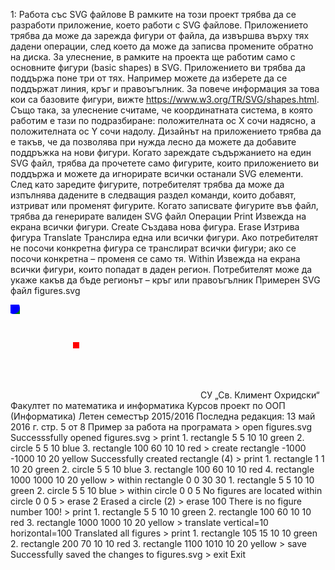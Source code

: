 1: Работа със SVG файлове
В рамките на този проект трябва да се разработи приложение, което работи с SVG файлове.
Приложението трябва да може да зарежда фигури от файла, да извършва върху тях дадени
операции, след което да може да записва промените обратно на диска.
За улеснение, в рамките на проекта ще работим само с основните фигури (basic shapes) в SVG.
Приложението ви трябва да поддържа поне три от тях. Например можете да изберете да се
поддържат линия, кръг и правоъгълник. За повече информация за това кои са базовите фигури,
вижте https://www.w3.org/TR/SVG/shapes.html.
Също така, за улеснение считаме, че координатната система, в която работим е тази по
подразбиране: положителната ос X сочи надясно, а положителната ос Y сочи надолу.
Дизайнът на приложението трябва да е такъв, че да позволява при нужда лесно да можете да
добавите поддръжка на нови фигури.
Когато зареждате съдържанието на един SVG файл, трябва да прочетете само фигурите, които
приложението ви поддържа и можете да игнорирате всички останали SVG елементи.
След като заредите фигурите, потребителят трябва да може да изпълнява дадените в
следващия раздел команди, които добавят, изтриват или променят фигурите.
Когато записвате фигурите във файл, трябва да генерирате валиден SVG файл
Операции
Print Извежда на екрана всички фигури.
Create Създава нова фигура.
Erase Изтрива фигура
Translate Транслира една или всички фигури. Ако потребителят не посочи конкретна
фигура се транслират всички фигури; ако се посочи конкретна – променя се
само тя.
Within Извежда на екрана всички фигури, които попадат в даден регион.
Потребителят може да укаже какъв да бъде регионът – кръг или
правоъгълник
Примерен SVG файл figures.svg
<?xml version="1.0" standalone="no"?>
<!DOCTYPE svg PUBLIC "-//W3C//DTD SVG 1.1//EN"
 "http://www.w3.org/Graphics/SVG/1.1/DTD/svg11.dtd">
<svg>
 <rect x="5" y="5" width="10" height="10" fill="green" />
 <circle cx="5" cy="5" r="10" fill="blue" />
 <rect x="100" y="60" width="10" height="10" fill="red" />
</svg>
СУ „Св. Климент Охридски“
Факултет по математика и информатика
Курсов проект по ООП (Информатика)
Летен семестър 2015/2016
Последна редакция: 13 май 2016 г. стр. 5 от 8
 Пример за работа на програмата
> open figures.svg
Successsfully opened figures.svg
> print
1. rectangle 5 5 10 10 green
2. circle 5 5 10 blue
3. rectangle 100 60 10 10 red
> create rectangle -1000 -1000 10 20 yellow
Successfully created rectangle (4)
> print
1. rectangle 1 1 10 20 green
2. circle 5 5 10 blue
3. rectangle 100 60 10 10 red
4. rectangle 1000 1000 10 20 yellow
> within rectangle 0 0 30 30
1. rectangle 5 5 10 10 green
2. circle 5 5 10 blue
> within circle 0 0 5
No figures are located within circle 0 0 5
> erase 2
Erased a circle (2)
> erase 100
There is no figure number 100!
> print
1. rectangle 5 5 10 10 green
2. rectangle 100 60 10 10 red
3. rectangle 1000 1000 10 20 yellow
> translate vertical=10 horizontal=100
Translated all figures
> print
1. rectangle 105 15 10 10 green
2. rectangle 200 70 10 10 red
3. rectangle 1100 1010 10 20 yellow
> save
Successfully saved the changes to figures.svg
> exit
Exit
